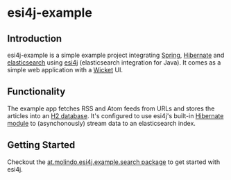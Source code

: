 # esi4j-example

## Introduction

esi4j-example is a simple example project integrating [Spring](http://www.springsource.org/), [Hibernate](http://www.hibernate.org/) and [elasticsearch](http://www.elasticsearch.org/) using [esi4j](https://github.com/molindo/esi4j) (elasticsearch integration for Java). It comes as a simple web application with a [Wicket](http://wicket.apache.org/) UI. 

## Functionality

The example app fetches RSS and Atom feeds from URLs and stores the articles into an [H2 database](http://h2database.com/). It's configured to use esi4j's built-in [Hibernate module](https://github.com/molindo/esi4j/tree/master/src/main/java/at/molindo/esi4j/module/hibernate) to (asynchonously) stream data to an elasticsearch index.

## Getting Started

Checkout the [at.molindo.esi4j.example.search package](https://github.com/molindo/esi4j-example/tree/master/src/main/java/at/molindo/esi4j/example/search) to get started with esi4j.